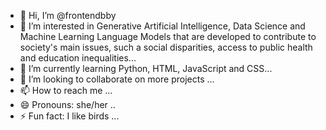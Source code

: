 - 👋 Hi, I’m @frontendbby
- 👀 I’m interested in Generative Artificial Intelligence, Data Science and Machine Learning Language Models that are developed to contribute to society's main issues, such a social disparities, access to public health and education inequalities...
- 🌱 I’m currently learning Python, HTML, JavaScript and CSS...
- 💞️ I’m looking to collaborate on more projects ...
- 📫 How to reach me ...
- 😄 Pronouns: she/her ..
- ⚡ Fun fact: I like birds ...

<!---
frontendbby/frontendbby is a ✨ special ✨ repository because its `README.md` (this file) appears on your GitHub profile.
You can click the Preview link to take a look at your changes.
--->
